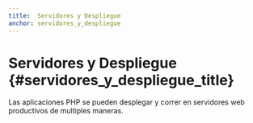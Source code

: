```yaml
---
title:  Servidores y Despliegue
anchor: servidores_y_despliegue
---
```


# Servidores y Despliegue {#servidores_y_despliegue_title}

Las aplicaciones PHP se pueden desplegar y correr en servidores web productivos de multiples maneras.
